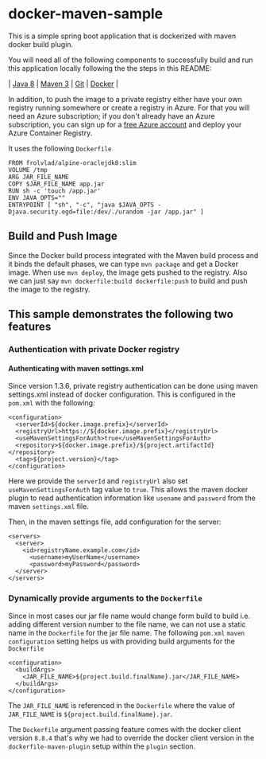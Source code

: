 # docker-maven-sample

This is a simple spring boot application that is dockerized with maven docker build plugin.

You will need all of the following components to successfully build and run this application locally following the the steps in this README:

| [Java 8](http://java.oracle.com/) | [Maven 3](http://maven.apache.org/) | [Git](https://github.com/) | [Docker](https://www.docker.com/) |

In addition, to push the image to a private registry either have your own registry running somewhere or create a registry in Azure. For that you will need an Azure subscription; if you don't already have an Azure subscription, you can sign up for a [free Azure account](https://azure.microsoft.com/pricing/free-trial/) and deploy your Azure Container Registry.


It uses the following `Dockerfile`
```
FROM frolvlad/alpine-oraclejdk8:slim
VOLUME /tmp
ARG JAR_FILE_NAME
COPY $JAR_FILE_NAME app.jar
RUN sh -c 'touch /app.jar'
ENV JAVA_OPTS=""
ENTRYPOINT [ "sh", "-c", "java $JAVA_OPTS -Djava.security.egd=file:/dev/./urandom -jar /app.jar" ]
```
## Build and Push Image
Since the Docker build process integrated with the Maven build process and it binds the default phases, we can type `mvn package` and get a Docker image. When use `mvn deploy`, the image gets pushed to the registry. Also we can just say `mvn dockerfile:build dockerfile:push` to build and push the image to the registry.

## This sample demonstrates the following two features

### Authentication with private Docker registry

#### Authenticating with maven settings.xml

Since version 1.3.6, private registry authentication can be done using maven settings.xml instead of docker configuration. This is configured in the `pom.xml` with the following:
```
<configuration>
  <serverId>${docker.image.prefix}</serverId>
  <registryUrl>https://${docker.image.prefix}</registryUrl>
  <useMavenSettingsForAuth>true</useMavenSettingsForAuth>
  <repository>${docker.image.prefix}/${project.artifactId}</repository>
  <tag>${project.version}</tag>
</configuration>
```
Here we provide the `serverId` and `registryUrl` also set `useMavenSettingsForAuth` tag value to `true`. This allows the maven docker plugin to read authentication information like `usename` and `password` from the maven `settings.xml` file.

Then, in the maven settings file, add configuration for the server:

```
<servers>
  <server>
    <id>registryName.example.com</id>
      <username>myUserName</username>
      <password>myPassword</password>
  </server>
</servers>
```

### Dynamically provide arguments to the `Dockerfile`

Since in most cases our jar file name would change form build to build i.e. adding different version number to the file name, we can not use a static name in the `Dockerfile` for the jar file name. The following `pom.xml` `maven` `configuration` setting helps us with providing build arguments for the `Dockerfile`

```
<configuration>
  <buildArgs>
    <JAR_FILE_NAME>${project.build.finalName}.jar</JAR_FILE_NAME>
  </buildArgs>
</configuration>
```

The `JAR_FILE_NAME` is referenced in the `Dockerfile` where the value of `JAR_FILE_NAME` is  `${project.build.finalName}.jar`.

The `Dockerfile` argument passing feature comes with the docker client version `8.8.4` that's why we had to override the docker client version in the `dockerfile-maven-plugin` setup within the `plugin` section.
